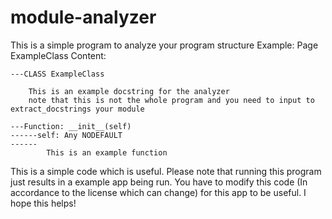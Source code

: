 # module-analyzer
This is a simple program to analyze your program structure
Example:
Page ExampleClass
Content:
```
---CLASS ExampleClass

    This is an example docstring for the analyzer
    note that this is not the whole program and you need to input to extract_docstrings your module 
    
---Function: __init__(self)
------self: Any NODEFAULT
------
        This is an example function
```
This is a simple code which is useful.
Please note that running this program just results in a example app being run.
You have to modify this code (In accordance to the license which can change) for this app to be useful.
I hope this helps!
